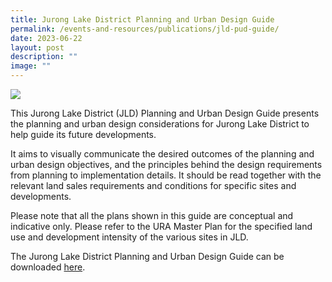 ```yaml
---
title: Jurong Lake District Planning and Urban Design Guide
permalink: /events-and-resources/publications/jld-pud-guide/
date: 2023-06-22
layout: post
description: ""
image: ""
---
```

![](/images/microsoftteams-image.jpeg)

This Jurong Lake District (JLD) Planning and Urban
Design Guide presents the planning and urban
design considerations for Jurong Lake District to
help guide its future developments.

It aims to visually communicate the desired outcomes of the planning and urban design objectives, and the principles behind the design requirements from planning to implementation details. It should be read together with the relevant land sales requirements and conditions for specific sites and developments.

Please note that all the plans shown in this guide are conceptual and indicative only. Please refer to the URA Master Plan for the specified land use and development intensity of the various sites in JLD.

The Jurong Lake District Planning and Urban Design Guide can be downloaded [here](/files/jld%20planning%20and%20urban%20design%20guide.pdf).